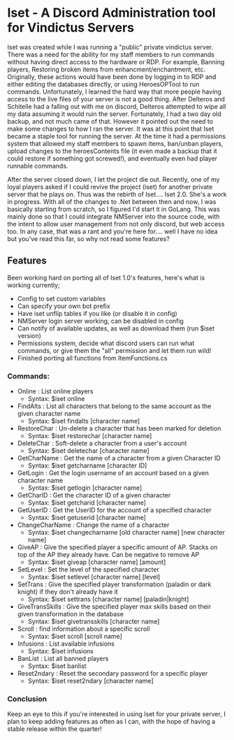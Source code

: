 # Iset - A Discord Administration tool for Vindictus Servers

Iset was created while I was running a "public" private vindictus server. There was a need for the ability for my staff members to run commands without having direct access to the hardware or RDP. For example, Banning players, Restoring broken items from enhancment/enchantment, etc. Originally, these actions would have been done by logging in to RDP and either editing the databases directly, or using HeroesOPTool to run commands. Unfortunately, I learned the hard way that more people having access to the live files of your server is not a good thing. After Delteros and Schitelle had a falling out with me on discord, Delteros attempted to wipe all my data assuming it would ruin the server. Fortunately, I had a two day old backup, and not much came of that. However it pointed out the need to make some changes to how I ran the server. It was at this point that Iset became a staple tool for running the server. At the time it had a permissions system that allowed my staff members to spawn items, ban/unban players, upload changes to the heroesContents file (it even made a backup that it could restore if something got screwed!), and eventually even had player runnable commands.

After the server closed down, I let the project die out. Recently, one of my loyal players asked if I could revive the project (iset) for another private server that he plays on. Thus was the rebirth of Iset.... Iset 2.0. She's a work in progress. With all of the changes to .Net between then and now, I was basically starting from scratch, so I figured I'd start it in GoLang. This was mainly done so that I could integrate NMServer into the source code, with the intent to allow user management from not only discord, but web access too. In any case, that was a rant and you're here for.... well I have no idea but you've read this far, so why not read some features?

## Features

Been working hard on porting all of Iset 1.0's features, here's what is working currently;
- Config to set custom variables
- Can specify your own bot prefix
- Have iset unflip tables if you like (or disable it in config)
- NMServer login server working, can be disabled in config
- Can notify of available updates, as well as download them (run $iset version)
- Permissions system, decide what discord users can run what commands, or give them the "all" permission and let them run wild!
- Finished porting all functions from ItemFunctions.cs

### Commands:
- Online : List online players
  - Syntax: $iset online
- FindAlts : List all characters that belong to the same account as the given character name
  - Syntax: $iset findalts [character name]
- RestoreChar : Un-delete a character that has been marked for deletion
  - Syntax: $iset restorechar [character name]
- DeleteChar : Soft-delete a character from a user's account
  - Syntax: $iset deletechar [character name]
- GetCharName : Get the name of a character from a given Character ID
  - Syntax: $iset getcharname [character ID]
- GetLogin : Get the login username of an account based on a given character name
  - Syntax: $iset getlogin [character name]
- GetCharID : Get the character ID of a given character
  - Syntax: $iset getcharid [character name]
- GetUserID : Get the UserID for the account of a specified character
  - Syntax: $iset getuserid [character name]
- ChangeCharName : Change the name of a character
  - Syntax: $iset changecharname [old character name] [new character name]
- GiveAP : Give the specified player a specific amount of AP. Stacks on top of the AP they already have. Can be negative to remove AP
  - Syntax: $iset giveap [character name] [amount]
- SetLevel : Set the level of the specified character
  - Syntax: $iset setlevel [character name] [level]
- SetTrans : Give the specified player transformation (paladin or dark knight) if they don't already have it
  - Syntax: $iset settrans [character name] [paladin|knight]
- GiveTransSkills : Give the specified player max skills based on their given transformation in the database
  - Syntax: $iset givetransskills [character name]
- Scroll : find information about a specific scroll
  - Syntax: $iset scroll [scroll name]
- Infusions : List available infusions
  - Syntax: $iset infusions
- BanList : List all banned players
  - Syntax: $iset banlist
- Reset2ndary : Reset the secondary password for a specific player
  - Syntax: $iset reset2ndary [character name]


### Conclusion

Keep an eye to this if you're interested in using Iset for your private server, I plan to keep adding features as often as I can, with the hope of having a stable release within the quarter!